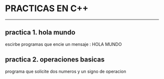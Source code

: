 # PRACTICAS EN C++

***
## practica 1. hola mundo 
escirbe programas que encie un mensaje : HOLA MUNDO 

## practica 2. operaciones basicas 
programa que solicite dos numeros y un signo de operacion
